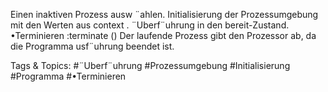Einen inaktiven Prozess ausw ¨ahlen.
Initialisierung der Prozessumgebung mit den Werten aus context .
¨Uberf¨uhrung in den bereit-Zustand.
•Terminieren :terminate ()
Der laufende Prozess gibt den Prozessor ab, da die Programma usf¨uhrung beendet ist.

   Tags & Topics:
   #¨Uberf¨uhrung
   #Prozessumgebung
   #Initialisierung
   #Programma
   #•Terminieren